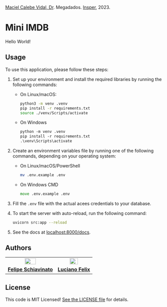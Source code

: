 [Maciel Calebe Vidal, Dr](https://www.linkedin.com/in/macielvidal/). Megadados.
[Insper](https://www.insper.edu.br), 2023.

# Mini IMDB

Hello World!

## Usage

To use this application, please follow these steps:

1.  Set up your environment and install the required libraries by running the following commands:
    - On Linux/macOS:
        ```sh
        python3 -m venv .venv
        pip install -r requirements.txt
        source ./venv/Scripts/activate
        ```
    - On Windows
        ```ps
        python -m venv .venv
        pip install -r requirements.txt
        .\venv\Scripts\activate
        ```

2.  Create an environment variables file by running one of the following commands, depending on your operating system:
    - On Linux/macOS/PowerShell
        ```sh
        mv .env.example .env
        ```
    - On Windows CMD
        ```cmd
        move .env.example .env
        ```
3.  Fill the `.env` file with the actual acees credentials to your database.

4. To start the server with auto-reload, run the following command:
    ```sh
    uvicorn src:app --reload
    ```

4. See the docs at [localhost:8000/docs](http://localhost:8000/docs).

## Authors

<table width="100%">
    <tr>
        <td align="center">
            <a href="https://github.com/felipeschiavinato"><img src="https://github.com/felipeschiavinato.png" style="width: 50%;" /></a>
        </td>
        <td align="center">
            <a href="https://github.com/FelixLuciano"><img src="https://github.com/FelixLuciano.png" style="width: 50%;" /><br /></a>
        </td>
    </tr>
    <tr>
        <td align="center">
            <a href="https://github.com/felipeschiavinato"><strong>Felipe Schiavinato</strong></a>
        </td>
        <td align="center">
            <a href="https://github.com/FelixLuciano"><strong>Luciano Felix</strong></a>
        </td>
    </tr>
</table>

## License

This code is MIT Licensed! [See the LICENSE file](LICENSE) for details.
